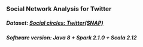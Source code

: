 ### Social Network Analysis for Twitter
##### Dataset: [Social circles: Twitter(SNAP)](https://snap.stanford.edu/data/ego-Twitter.html) 
##### Software version: Java 8 + Spark 2.1.0 + Scala 2.12